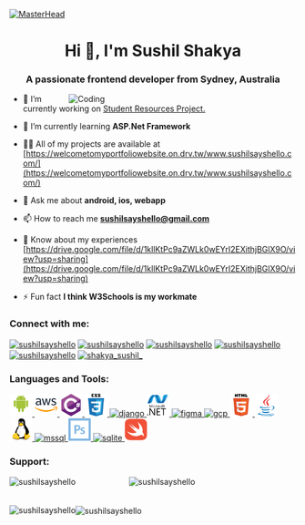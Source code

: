 [![MasterHead](https://indoanalytica.com/static/images/bannerr.gif)](https://welcometomyportfoliowebsite.on.drv.tw/www.sushilsayshello.com/)
<h1 align="center">Hi 👋, I'm Sushil Shakya</h1>
<h3 align="center">A passionate frontend developer from Sydney, Australia</h3>
<img align="right" alt="Coding" width="400" src="https://miro.medium.com/max/1360/0*7Q3yvSIv_t0ioJ-Z.gif">

<!-- <p align="left"> <img src="https://komarev.com/ghpvc/?username=sushilsayshello&label=Profile%20views&color=0e75b6&style=flat" alt="sushilsayshello" /> </p>

<p align="left"> <a href="https://github.com/ryo-ma/github-profile-trophy"><img src="https://github-profile-trophy.vercel.app/?username=sushilsayshello" alt="sushilsayshello" /></a> </p>

<p align="left"> <a href="https://twitter.com/" target="blank"><img src="https://img.shields.io/twitter/follow/?logo=twitter&style=for-the-badge" alt="" /></a> </p> -->

- 🔭 I’m currently working on [Student Resources Project.](https://github.com/sushilsayshello/StudentResourceIncDataSqlServer.git)

- 🌱 I’m currently learning **ASP.Net Framework**

- 👨‍💻 All of my projects are available at [https://welcometomyportfoliowebsite.on.drv.tw/www.sushilsayshello.com/](https://welcometomyportfoliowebsite.on.drv.tw/www.sushilsayshello.com/)

<!-- - 📝 I regularly write articles on [https://welcometomyportfoliowebsite.on.drv.tw/www.sushilsayshello.com/](https://welcometomyportfoliowebsite.on.drv.tw/www.sushilsayshello.com/) -->

- 💬 Ask me about **android, ios, webapp**

- 📫 How to reach me **sushilsayshello@gmail.com**

- 📄 Know about my experiences [https://drive.google.com/file/d/1kllKtPc9aZWLk0wEYrI2EXithjBGlX9O/view?usp=sharing](https://drive.google.com/file/d/1kllKtPc9aZWLk0wEYrI2EXithjBGlX9O/view?usp=sharing)

- ⚡ Fun fact **I think W3Schools is my workmate**

<!-- ### Blogs posts -->
<!-- BLOG-POST-LIST:START -->
<!-- BLOG-POST-LIST:END -->

<h3 align="left">Connect with me:</h3>

<p align="left">
<a href="https://codepen.io/sushilsayshello" target="blank"><img align="center" src="https://raw.githubusercontent.com/rahuldkjain/github-profile-readme-generator/master/src/images/icons/Social/codepen.svg" alt="sushilsayshello" height="30" width="40" /></a>
<a href="https://dev.to/sushilsayshello" target="blank"><img align="center" src="https://raw.githubusercontent.com/rahuldkjain/github-profile-readme-generator/master/src/images/icons/Social/devto.svg" alt="sushilsayshello" height="30" width="40" /></a>
<a href="https://linkedin.com/in/sushilsayshello" target="blank"><img align="center" src="https://raw.githubusercontent.com/rahuldkjain/github-profile-readme-generator/master/src/images/icons/Social/linked-in-alt.svg" alt="sushilsayshello" height="30" width="40" /></a>
<a href="https://codesandbox.com/sushilsayshello" target="blank"><img align="center" src="https://raw.githubusercontent.com/rahuldkjain/github-profile-readme-generator/master/src/images/icons/Social/codesandbox.svg" alt="sushilsayshello" height="30" width="40" /></a>
<a href="https://fb.com/sushilsayshello" target="blank"><img align="center" src="https://raw.githubusercontent.com/rahuldkjain/github-profile-readme-generator/master/src/images/icons/Social/facebook.svg" alt="sushilsayshello" height="30" width="40" /></a>
<a href="https://instagram.com/shakya_sushil_" target="blank"><img align="center" src="https://raw.githubusercontent.com/rahuldkjain/github-profile-readme-generator/master/src/images/icons/Social/instagram.svg" alt="shakya_sushil_" height="30" width="40" /></a>
</p>

<h3 align="left">Languages and Tools:</h3>

<p align="left"> <a href="https://developer.android.com" target="_blank" rel="noreferrer"> <img src="https://raw.githubusercontent.com/devicons/devicon/master/icons/android/android-original-wordmark.svg" alt="android" width="40" height="40"/> </a> <a href="https://aws.amazon.com" target="_blank" rel="noreferrer"> <img src="https://raw.githubusercontent.com/devicons/devicon/master/icons/amazonwebservices/amazonwebservices-original-wordmark.svg" alt="aws" width="40" height="40"/> </a> <a href="https://www.w3schools.com/cs/" target="_blank" rel="noreferrer"> <img src="https://raw.githubusercontent.com/devicons/devicon/master/icons/csharp/csharp-original.svg" alt="csharp" width="40" height="40"/> </a> <a href="https://www.w3schools.com/css/" target="_blank" rel="noreferrer"> <img src="https://raw.githubusercontent.com/devicons/devicon/master/icons/css3/css3-original-wordmark.svg" alt="css3" width="40" height="40"/> </a> <a href="https://www.djangoproject.com/" target="_blank" rel="noreferrer"> <img src="https://cdn.worldvectorlogo.com/logos/django.svg" alt="django" width="40" height="40"/> </a> <a href="https://dotnet.microsoft.com/" target="_blank" rel="noreferrer"> <img src="https://raw.githubusercontent.com/devicons/devicon/master/icons/dot-net/dot-net-original-wordmark.svg" alt="dotnet" width="40" height="40"/> </a> <a href="https://www.figma.com/" target="_blank" rel="noreferrer"> <img src="https://www.vectorlogo.zone/logos/figma/figma-icon.svg" alt="figma" width="40" height="40"/> </a> <a href="https://cloud.google.com" target="_blank" rel="noreferrer"> <img src="https://www.vectorlogo.zone/logos/google_cloud/google_cloud-icon.svg" alt="gcp" width="40" height="40"/> </a> <a href="https://www.w3.org/html/" target="_blank" rel="noreferrer"> <img src="https://raw.githubusercontent.com/devicons/devicon/master/icons/html5/html5-original-wordmark.svg" alt="html5" width="40" height="40"/> </a> <a href="https://www.java.com" target="_blank" rel="noreferrer"> <img src="https://raw.githubusercontent.com/devicons/devicon/master/icons/java/java-original.svg" alt="java" width="40" height="40"/> </a> <a href="https://www.linux.org/" target="_blank" rel="noreferrer"> <img src="https://raw.githubusercontent.com/devicons/devicon/master/icons/linux/linux-original.svg" alt="linux" width="40" height="40"/> </a> <a href="https://www.microsoft.com/en-us/sql-server" target="_blank" rel="noreferrer"> <img src="https://www.svgrepo.com/show/303229/microsoft-sql-server-logo.svg" alt="mssql" width="40" height="40"/> </a> <a href="https://www.photoshop.com/en" target="_blank" rel="noreferrer"> <img src="https://raw.githubusercontent.com/devicons/devicon/master/icons/photoshop/photoshop-line.svg" alt="photoshop" width="40" height="40"/> </a> <a href="https://www.sqlite.org/" target="_blank" rel="noreferrer"> <img src="https://www.vectorlogo.zone/logos/sqlite/sqlite-icon.svg" alt="sqlite" width="40" height="40"/> </a> <a href="https://developer.apple.com/swift/" target="_blank" rel="noreferrer"> <img src="https://raw.githubusercontent.com/devicons/devicon/master/icons/swift/swift-original.svg" alt="swift" width="40" height="40"/> </a> </p>

<h3 align="left">Support:</h3>
<p><a href="https://www.buymeacoffee.com/sushilsayshello"> <img align="left" src="https://cdn.buymeacoffee.com/buttons/v2/default-yellow.png" height="50" width="210" alt="sushilsayshello" /></a><a href="https://ko-fi.com/sushilsayshello"> <img align="left" src="https://cdn.ko-fi.com/cdn/kofi3.png?v=3" height="50" width="210" alt="sushilsayshello" /></a></p><br><br>

<p><img align="left" src="https://github-readme-stats.vercel.app/api/top-langs?username=sushilsayshello&show_icons=true&locale=en&layout=compact" alt="sushilsayshello" /></p>

<!-- <p>&nbsp;<img align="center" src="https://github-readme-stats.vercel.app/api?username=sushilsayshello&show_icons=true&locale=en" alt="sushilsayshello" /></p> -->

<p><img align="center" src="https://github-readme-streak-stats.herokuapp.com/?user=sushilsayshello&" alt="sushilsayshello" /></p>
